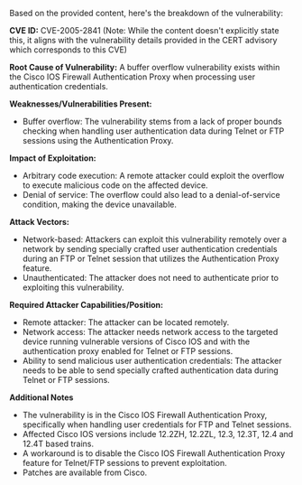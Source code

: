Based on the provided content, here's the breakdown of the vulnerability:

**CVE ID:** CVE-2005-2841 (Note: While the content doesn't explicitly state this, it aligns with the vulnerability details provided in the CERT advisory which corresponds to this CVE)

**Root Cause of Vulnerability:** A buffer overflow vulnerability exists within the Cisco IOS Firewall Authentication Proxy when processing user authentication credentials.

**Weaknesses/Vulnerabilities Present:**
- Buffer overflow: The vulnerability stems from a lack of proper bounds checking when handling user authentication data during Telnet or FTP sessions using the Authentication Proxy.

**Impact of Exploitation:**
- Arbitrary code execution: A remote attacker could exploit the overflow to execute malicious code on the affected device.
- Denial of service: The overflow could also lead to a denial-of-service condition, making the device unavailable.

**Attack Vectors:**
- Network-based: Attackers can exploit this vulnerability remotely over a network by sending specially crafted user authentication credentials during an FTP or Telnet session that utilizes the Authentication Proxy feature.
- Unauthenticated: The attacker does not need to authenticate prior to exploiting this vulnerability.

**Required Attacker Capabilities/Position:**
- Remote attacker: The attacker can be located remotely.
- Network access: The attacker needs network access to the targeted device running vulnerable versions of Cisco IOS and with the authentication proxy enabled for Telnet or FTP sessions.
- Ability to send malicious user authentication credentials: The attacker needs to be able to send specially crafted authentication data during Telnet or FTP sessions.

**Additional Notes**
- The vulnerability is in the Cisco IOS Firewall Authentication Proxy, specifically when handling user credentials for FTP and Telnet sessions.
- Affected Cisco IOS versions include 12.2ZH, 12.2ZL, 12.3, 12.3T, 12.4 and 12.4T based trains.
- A workaround is to disable the Cisco IOS Firewall Authentication Proxy feature for Telnet/FTP sessions to prevent exploitation.
- Patches are available from Cisco.
